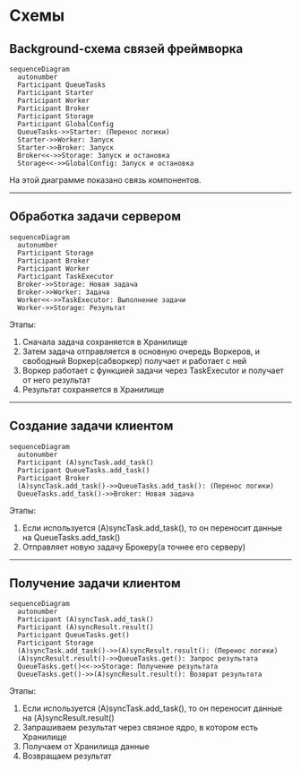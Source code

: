# Схемы

## Background-схема связей фреймворка

``` mermaid
sequenceDiagram
  autonumber
  Participant QueueTasks
  Participant Starter
  Participant Worker
  Participant Broker
  Participant Storage
  Participant GlobalConfig
  QueueTasks->>Starter: (Перенос логики)
  Starter->>Worker: Запуск
  Starter->>Broker: Запуск
  Broker<<->>Storage: Запуск и остановка
  Storage<<->>GlobalConfig: Запуск и остановка
```

На этой диаграмме показано связь компонентов.

---

## Обработка задачи сервером

``` mermaid
sequenceDiagram
  autonumber
  Participant Storage
  Participant Broker
  Participant Worker
  Participant TaskExecutor
  Broker->>Storage: Новая задача
  Broker->>Worker: Задача
  Worker<<->>TaskExecutor: Выполнение задачи
  Worker->>Storage: Результат
```

Этапы:

1. Сначала задача сохраняется в Хранилище
2. Затем задача отправляется в основную очередь Воркеров, и свободный
Воркер(сабворкер) получает и работает с ней
3. Воркер работает с функцией задачи через TaskExecutor и получает от него результат
4. Результат сохраняется в Хранилище

---

## Создание задачи клиентом

``` mermaid
sequenceDiagram
  autonumber
  Participant (A)syncTask.add_task()
  Participant QueueTasks.add_task()
  Participant Broker
  (A)syncTask.add_task()->>QueueTasks.add_task(): (Перенос логики)
  QueueTasks.add_task()->>Broker: Новая задача
```

Этапы:

1. Если используется (A)syncTask.add_task(), то он переносит данные на QueueTasks.add_task()
2. Отправляет новую задачу Брокеру(а точнее его серверу)

---

## Получение задачи клиентом

``` mermaid
sequenceDiagram
  autonumber
  Participant (A)syncTask.add_task()
  Participant (A)syncResult.result()
  Participant QueueTasks.get()
  Participant Storage
  (A)syncTask.add_task()->>(A)syncResult.result(): (Перенос логики)
  (A)syncResult.result()->>QueueTasks.get(): Запрос результата
  QueueTasks.get()<<->>Storage: Получение результата
  QueueTasks.get()->>(A)syncResult.result(): Возврат результата
```

Этапы:

1. Если используется (A)syncTask.add_task(), то он переносит данные на (A)syncResult.result()
2. Запрашиваем результат через связное ядро, в котором есть Хранилище
3. Получаем от Хранилища данные
4. Возвращаем результат

